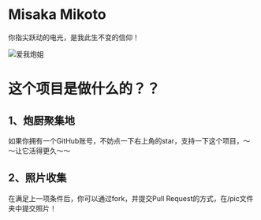 # Misaka Mikoto
你指尖跃动的电光，是我此生不变的信仰！

![爱我炮姐](https://github.com/shbwb/misaka/blob/main/pic/0EE7D24A-F64D-4818-AEE8-E5C83A5696B3.jpeg)

# 这个项目是做什么的？？
## 1、炮厨聚集地
如果你拥有一个GitHub账号，不妨点一下右上角的star，支持一下这个项目，～～让它活得更久～～

## 2、照片收集
在满足上一项条件后，你可以通过fork，并提交Pull Request的方式，在/pic文件夹中提交照片！
